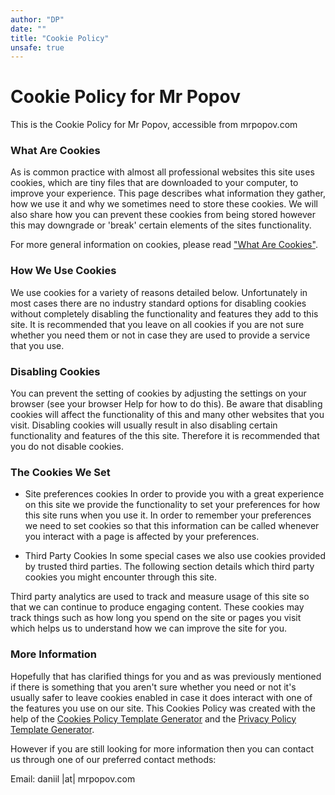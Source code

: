 ```yaml
---
author: "DP"
date: ""
title: "Cookie Policy"
unsafe: true
---
```


# Cookie Policy for Mr Popov

This is the Cookie Policy for Mr Popov, accessible from mrpopov.com

### What Are Cookies

As is common practice with almost all professional websites this site uses cookies, which are tiny files that are downloaded to your computer, to improve your experience. This page describes what information they gather, how we use it and why we sometimes need to store these cookies. We will also share how you can prevent these cookies from being stored however this may downgrade or 'break' certain elements of the sites functionality.

For more general information on cookies, please read ["What Are Cookies"](https://www.cookieconsent.com/what-are-cookies/).

### How We Use Cookies

We use cookies for a variety of reasons detailed below. Unfortunately in most cases there are no industry standard options for disabling cookies without completely disabling the functionality and features they add to this site. It is recommended that you leave on all cookies if you are not sure whether you need them or not in case they are used to provide a service that you use.

### Disabling Cookies

You can prevent the setting of cookies by adjusting the settings on your browser (see your browser Help for how to do this). Be aware that disabling cookies will affect the functionality of this and many other websites that you visit. Disabling cookies will usually result in also disabling certain functionality and features of the this site. Therefore it is recommended that you do not disable cookies.

### The Cookies We Set

- Site preferences cookies
In order to provide you with a great experience on this site we provide the functionality to set your preferences for how this site runs when you use it. In order to remember your preferences we need to set cookies so that this information can be called whenever you interact with a page is affected by your preferences.

- Third Party Cookies
In some special cases we also use cookies provided by trusted third parties. The following section details which third party cookies you might encounter through this site.

Third party analytics are used to track and measure usage of this site so that we can continue to produce engaging content. These cookies may track things such as how long you spend on the site or pages you visit which helps us to understand how we can improve the site for you.

### More Information

Hopefully that has clarified things for you and as was previously mentioned if there is something that you aren't sure whether you need or not it's usually safer to leave cookies enabled in case it does interact with one of the features you use on our site. This Cookies Policy was created with the help of the [Cookies Policy Template Generator](https://www.cookiepolicygenerator.com) and the [Privacy Policy Template Generator](https://www.privacypolicytemplate.net/).

However if you are still looking for more information then you can contact us through one of our preferred contact methods:

Email: daniil |at| mrpopov.com

